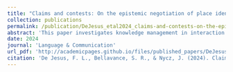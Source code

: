 ```yaml
---
title: "Claims and contests: On the epistemic negotiation of place identity"
collection: publications
permalink: /publication/DeJesus_etal2024_claims-and-contests-on-the-epistemic-negotiation-of-place-identity
abstract: 'This paper investigates knowledge management in interaction and the role of epistemic stance in place identity construction. We examine how a US expat in Toronto negotiates her New Yorker identity in conversation with two Canadians by demonstrating how authoritative epistemic stances are employed to produce relations of distinction, ade- quation, and authentication in service of place identity construction. We also discuss ‘epistemic disputes’, wherein epistemic stances and claims to place identity are challenged through the notion of epistemic rights. In doing so, we argue for the fundamental connection between information state, management of knowledge in interaction, and processes of identity construction.'
date: 2024
journal: 'Language & Communication'
url_pdf: 'http://academicpages.github.io/files/published_papers/DeJesus_etal2024_claims-and-contests-on-the-epistemic-negotiation-of-place-identity.pdf'
citation: 'De Jesus, F. L., Bellavance, S. R., & Nycz, J. (2024). Claims and contests: On the epistemic negotiation of place identity. <i>Language & Communication, 95</i>, 42–54. https://doi.org/10.1016/j.langcom.2024.01.003'
---
```

